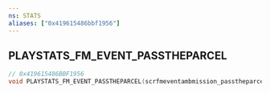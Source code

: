```yaml
---
ns: STATS
aliases: ["0x419615486bbf1956"]
---
```

## PLAYSTATS_FM_EVENT_PASSTHEPARCEL

```c
// 0x419615486BBF1956
void PLAYSTATS_FM_EVENT_PASSTHEPARCEL(scrfmeventambmission_passtheparcel data);
```

